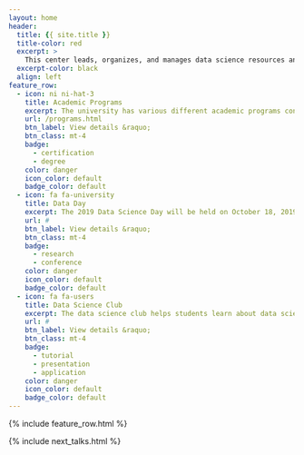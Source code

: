 ```yaml
---
layout: home
header:
  title: {{ site.title }}
  title-color: red
  excerpt: >
    This center leads, organizes, and manages data science resources and research efforts at the University of Utah.  Its members advance the fundamental principles and practice of data science through research, applications, and community engagement.
  excerpt-color: black
  align: left
feature_row:
  - icon: ni ni-hat-3
    title: Academic Programs
    excerpt: The university has various different academic programs connected to data science.
    url: /programs.html
    btn_label: View details &raquo;
    btn_class: mt-4
    badge:
      - certification
      - degree
    color: danger
    icon_color: default
    badge_color: default
  - icon: fa fa-university
    title: Data Day
    excerpt: The 2019 Data Science Day will be held on October 18, 2019. More details to follow.
    url: #
    btn_label: View details &raquo;
    btn_class: mt-4
    badge:
      - research
      - conference
    color: danger
    icon_color: default
    badge_color: default
  - icon: fa fa-users
    title: Data Science Club
    excerpt: The data science club helps students learn about data science and machine learning through tutorial, presentations, and applications.
    url: #
    btn_label: View details &raquo;
    btn_class: mt-4
    badge:
      - tutorial
      - presentation
      - application
    color: danger
    icon_color: default
    badge_color: default
---
```


{% include feature_row.html %}

{% include next_talks.html %}
